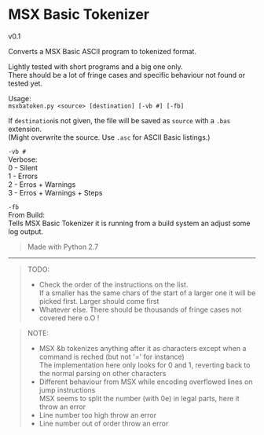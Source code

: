 # MSX Basic Tokenizer  
v0.1  

Converts a MSX Basic ASCII program to tokenized format.  

Lightly tested with short programs and a big one only.  
There should be a lot of fringe cases and specific behaviour not found or tested yet.  

Usage:  
`msxbatoken.py <source> [destination] [-vb #] [-fb]`  

If `destination`is not given, the file will be saved as `source` with a `.bas` extension.  
(Might overwrite the source. Use `.asc` for ASCII Basic listings.)  

`-vb #`  
Verbose:  
0 - Silent  
1 - Errors  
2 - Erros + Warnings  
3 - Erros + Warnings + Steps  

`-fb`  
From Build:  
Tells MSX Basic Tokenizer it is running from a build system an adjust some log output.  


> Made with Python 2.7

-------------------------------------  

> TODO:  
> - Check the order of the instructions on the list.  
If a smaller has the same chars of the start of a larger one it will be picked first. Larger should come first  
> - Whatever else. There should be thousands of fringe cases not covered here o.O !  

> NOTE:  
> - MSX &b tokenizes anything after it as characters except when a command is reched (but not '=' for instance)  
The implementation here only looks for 0 and 1, reverting back to the normal parsing on other characters  
> - Different behaviour from MSX while encoding overflowed lines on jump instructions  
MSX seems to split the number (with 0e) in legal parts, here it throw an error  
> - Line number too high throw an error  
> - Line number out of order throw an error  
